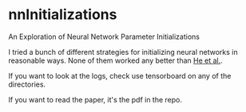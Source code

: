 # nnInitializations
An Exploration of Neural Network Parameter Initializations

I tried a bunch of different strategies for initializing neural networks in reasonable ways.
None of them worked any better than <a href="https://arxiv.org/abs/1502.01852">He et al.</a>.

If you want to look at the logs, check use tensorboard on any of the directories.

If you want to read the paper, it's the pdf in the repo.
